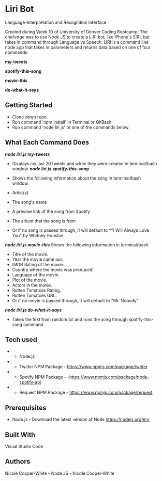 # Liri Bot
Language-Interpretation and Recognition Interface

Created during Week 10 of University of Denver Coding Bootcamp. The challenge was to use Node JS to create a LIRI bot, like iPhone's SIRI, but takes in command through Language vs Speech. LIRI is a command line node app that takes in parameters and returns data based on one of four commands:

**my-tweets**

**spotify-this-song**

**movie-this**

**do-what-it-says**

## Getting Started
- Clone down repo.
- Run command 'npm install' in Terminal or GitBash
- Run command 'node liri.js' or one of the commands below.

## What Each Command Does
***node liri.js my-tweets***
- Displays my last 20 tweets and when they were created in terminal/bash window.
***node liri.js spotify-this-song <song name>***
- Shows the following information about the song in terminal/bash window.

- Artist(s)
- The song's name
- A preview link of the song from Spotify
- The album that the song is from
- Or if no song is passed through, it will default to *"I Will Always Love You" by Whitney Houston

***node liri.js movie-this <movie name>***
Shows the following information in terminal/bash.

- Title of the movie.
- Year the movie came out.
- IMDB Rating of the movie.
- Country where the movie was produced.
- Language of the movie.
- Plot of the movie.
- Actors in the movie.
- Rotten Tomatoes Rating.
- Rotten Tomatoes URL.
- Or if no movie is passed through, it will default to "Mr. Nobody"

***node liri.js do-what-it-says***
- Takes the text from random.txt and runs the song through spotify-this-song command

## Tech used
- - Node.js
- - Twitter NPM Package - https://www.npmjs.com/package/twitter
- - Spotify NPM Package - -https://www.npmjs.com/package/node-spotify-api
- - Request NPM Package - https://www.npmjs.com/package/request

## Prerequisites
- Node.js - Download the latest version of Node https://nodejs.org/en/

## Built With
Visual Studio Code

## Authors
Nicole Cooper-White - Node JS - Nicole Cooper-White